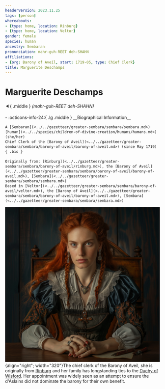 ```yaml
---
headerVersion: 2023.11.25
tags: [person]
whereabouts:
- {type: home, location: Rinburg}
- {type: home, location: Veltor}
gender: female
species: human
ancestry: Sembaran
pronunciation: mahr-guh-REET deh-SHAHN
affiliations:
- {org: Barony of Aveil, start: 1719-05, type: Chief Clerk}
title: Marguerite Deschamps
---
```

# Marguerite Deschamps
:speaker:{ .middle } *(mahr-guh-REET deh-SHAHN)*  
<div class="grid cards ext-narrow-margin ext-one-column" markdown>
- :octicons-info-24:{ .lg .middle } __Biographical Information__

    A [Sembaran](<../../gazetteer/greater-sembara/sembara/sembara.md>) [human](<../../species/children-of-divine-creation/humans/humans.md>) (she/her)  
    Chief Clerk of the [Barony of Aveil](<../../gazetteer/greater-sembara/sembara/barony-of-aveil/barony-of-aveil.md>) (since May 1719)  
    { .bio }

    Originally from: [Rinburg](<../../gazetteer/greater-sembara/sembara/barony-of-aveil/rinburg.md>), the [Barony of Aveil](<../../gazetteer/greater-sembara/sembara/barony-of-aveil/barony-of-aveil.md>), [Sembara](<../../gazetteer/greater-sembara/sembara/sembara.md>)
    Based in [Veltor](<../../gazetteer/greater-sembara/sembara/barony-of-aveil/veltor.md>), the [Barony of Aveil](<../../gazetteer/greater-sembara/sembara/barony-of-aveil/barony-of-aveil.md>), [Sembara](<../../gazetteer/greater-sembara/sembara/sembara.md>)
</div>


![Marguerite Deschamps](../../assets/marguerite-deschamps.png){align="right"; width="320"}The chief clerk of the Barony of Aveil, she is originally from [Rinburg](<../../gazetteer/greater-sembara/sembara/barony-of-aveil/rinburg.md>) and her family has longstanding ties to the [Duchy of Wisford](<../../gazetteer/greater-sembara/sembara/heartlands/duchy-of-wisford.md>). Her appointment was widely seen as an attempt to ensure the d'Aslains did not dominate the barony for their own benefit. 



